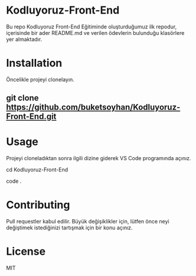 # Kodluyoruz-Front-End
Bu repo Kodluyoruz Front-End Eğitiminde oluşturduğumuz ilk repodur, içerisinde bir ader README.md ve verilen ödevlerin bulunduğu klasörlere yer almaktadır.

# Installation 
Öncelikle projeyi clonelayın. 

## git clone https://github.com/buketsoyhan/Kodluyoruz-Front-End.git

# Usage 
Projeyi cloneladıktan sonra ilgili dizine giderek VS Code programında açınız.  

cd Kodluyoruz-Front-End

code .

# Contributing 
Pull requestler kabul edilir. Büyük değişiklikler için, lütfen önce neyi değiştimek istediğinizi tartışmak için bir konu açınız.

# License
MIT
